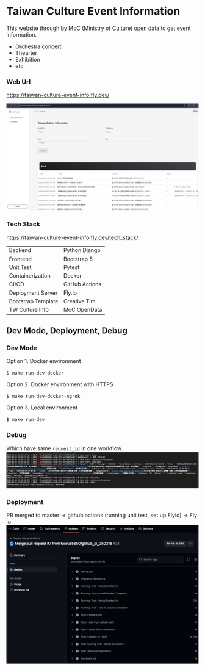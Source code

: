 # Taiwan Culture Event Information

This website through by MoC (Ministry of Culture) open data to get event information.
- Orchestra concert
- Thearter
- Exhibition
- etc.

### Web Url
https://taiwan-culture-event-info.fly.dev/

![culture.png](readme/culture.png)

### Tech Stack
https://taiwan-culture-event-info.fly.dev/tech_stack/ <br>

|              |         |
|----------------------|------------------|
| Backend             | Python Django    |
| Frontend            | Bootstrap 5      |
| Unit Test           | Pytest           |
| Containerization    | Docker           |
| CI/CD               | GitHub Actions   |
| Deployment Server   | Fly.io          |
| Bootstrap Template  | Creative Tim     |
| TW Culture Info     | MoC OpenData     |

## Dev Mode, Deployment, Debug

### Dev Mode
Option 1. Docker environment
```commandline
$ make run-dev-docker
```

Option 2. Docker environment with HTTPS
```commandline
$ make run-dev-docker-ngrok
```

Option 3. Local environment
```commandline
$ make run-dev
```

### Debug
Which have same `request_id` in one workflow. <br>
![logs.png](readme/logs.png)

### Deployment
PR merged to master -> github actions (running unit test, set up Flyio) -> Fly io <br>
![deployment.png](readme/deployment.png)



